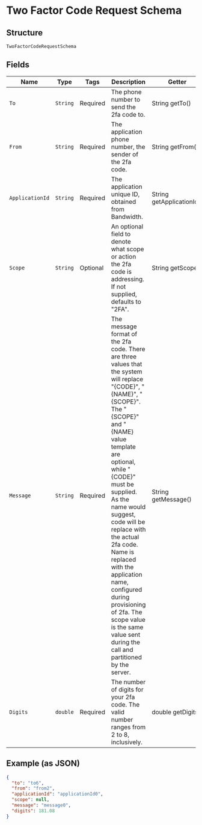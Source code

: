 
# Two Factor Code Request Schema

## Structure

`TwoFactorCodeRequestSchema`

## Fields

| Name | Type | Tags | Description | Getter | Setter |
|  --- | --- | --- | --- | --- | --- |
| `To` | `String` | Required | The phone number to send the 2fa code to. | String getTo() | setTo(String to) |
| `From` | `String` | Required | The application phone number, the sender of the 2fa code. | String getFrom() | setFrom(String from) |
| `ApplicationId` | `String` | Required | The application unique ID, obtained from Bandwidth. | String getApplicationId() | setApplicationId(String applicationId) |
| `Scope` | `String` | Optional | An optional field to denote what scope or action the 2fa code is addressing.  If not supplied, defaults to "2FA". | String getScope() | setScope(String scope) |
| `Message` | `String` | Required | The message format of the 2fa code.  There are three values that the system will replace "{CODE}", "{NAME}", "{SCOPE}".  The "{SCOPE}" and "{NAME} value template are optional, while "{CODE}" must be supplied.  As the name would suggest, code will be replace with the actual 2fa code.  Name is replaced with the application name, configured during provisioning of 2fa.  The scope value is the same value sent during the call and partitioned by the server. | String getMessage() | setMessage(String message) |
| `Digits` | `double` | Required | The number of digits for your 2fa code.  The valid number ranges from 2 to 8, inclusively. | double getDigits() | setDigits(double digits) |

## Example (as JSON)

```json
{
  "to": "to6",
  "from": "from2",
  "applicationId": "applicationId0",
  "scope": null,
  "message": "message0",
  "digits": 181.08
}
```

